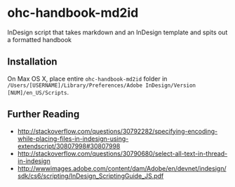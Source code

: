 # ohc-handbook-md2id
InDesign script that takes markdown and an InDesign template and spits out a formatted handbook

## Installation

On Max OS X, place entire `ohc-handbook-md2id` folder in `/Users/[USERNAME]/Library/Preferences/Adobe InDesign/Version [NUM]/en_US/Scripts`.

## Further Reading

* http://stackoverflow.com/questions/30792282/specifying-encoding-while-placing-files-in-indesign-using-extendscript/30807998#30807998
* http://stackoverflow.com/questions/30790680/select-all-text-in-thread-in-indesign
* http://wwwimages.adobe.com/content/dam/Adobe/en/devnet/indesign/sdk/cs6/scripting/InDesign_ScriptingGuide_JS.pdf
